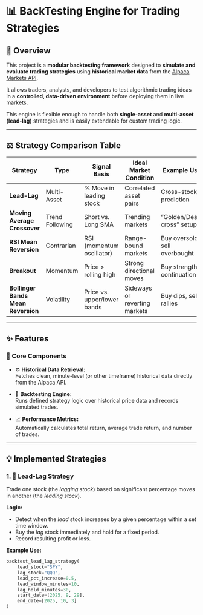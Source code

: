 # 📊 BackTesting Engine for Trading Strategies

## 🧩 Overview

This project is a **modular backtesting framework** designed to **simulate and evaluate trading strategies** using **historical market data** from the [Alpaca Markets API](https://alpaca.markets/).  

It allows traders, analysts, and developers to test algorithmic trading ideas in a **controlled, data-driven environment** before deploying them in live markets.

This engine is flexible enough to handle both **single-asset** and **multi-asset (lead-lag)** strategies and is easily extendable for custom trading logic.

---

## ⚖️ Strategy Comparison Table

| Strategy | Type | Signal Basis | Ideal Market Condition | Example Use |
|-----------|------|---------------|------------------------|--------------|
| **Lead-Lag** | Multi-Asset | % Move in leading stock | Correlated asset pairs | Cross-stock prediction |
| **Moving Average Crossover** | Trend Following | Short vs. Long SMA | Trending markets | “Golden/Death cross” setups |
| **RSI Mean Reversion** | Contrarian | RSI (momentum oscillator) | Range-bound markets | Buy oversold, sell overbought |
| **Breakout** | Momentum | Price > rolling high | Strong directional moves | Buy strength continuation |
| **Bollinger Bands Mean Reversion** | Volatility | Price vs. upper/lower bands | Sideways or reverting markets | Buy dips, sell rallies |

---


## ✨ Features

### 🔁 Core Components
- ⚙️ **Historical Data Retrieval:**  
  Fetches clean, minute-level (or other timeframe) historical data directly from the Alpaca API.

- 🧮 **Backtesting Engine:**  
  Runs defined strategy logic over historical price data and records simulated trades.

- 📈 **Performance Metrics:**  
  Automatically calculates total return, average trade return, and number of trades.

---

## 💡 Implemented Strategies

### 1. 🧠 Lead-Lag Strategy
Trade one stock (the *lagging stock*) based on significant percentage moves in another (the *leading stock*).  

**Logic:**
- Detect when the *lead* stock increases by a given percentage within a set time window.  
- Buy the *lag* stock immediately and hold for a fixed period.  
- Record resulting profit or loss.

**Example Use:**
```python
backtest_lead_lag_strategy(
    lead_stock="SPY",
    lag_stock="QQQ",
    lead_pct_increase=0.5,
    lead_window_minutes=10,
    lag_hold_minutes=30,
    start_date=[2025, 9, 29],
    end_date=[2025, 10, 3]
)
